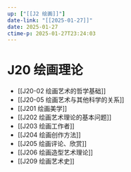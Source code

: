 ```yaml
---
up: ["[[J2 绘画]]"]
date-link: "[[2025-01-27]]"
date: 2025-01-27
ctime-p: 2025-01-27T23:24:03
---
```


# J20 绘画理论

- [[J20-02 绘画艺术的哲学基础]]
- [[J20-05 绘画艺术与其他科学的关系]]
- [[J201 绘画美学]]
- [[J202 绘画艺术理论的基本问题]]
- [[J203 绘画工作者]]
- [[J204 绘画创作方法]]
- [[J205 绘画评论、欣赏]]
- [[J206 绘画造型艺术理论]]
- [[J209 绘画艺术史]]
